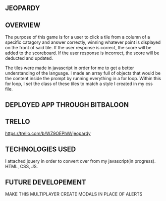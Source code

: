 JEOPARDY
-----------------



OVERVIEW
-----------------
The purpose of this game is for a user to click a tile from a column of a specific catagory and answer correctly, winning whatever point is displayed on the front of said tile.
If the user response is correct, the score will be added to the scoreboard.
If the user response is incorrect, the score will be deducted and updated.

The tiles were made in javascript in order for me to get a better understanding of the language.
I made an array full of objects that would be the content inside the prompt by running everything in a for loop.
Within this for loop, I set the class of these tiles to match a style I created in my css file.


DEPLOYED APP THROUGH BITBALOON 
-----------------


TRELLO
-----------------

https://trello.com/b/WZ9OEPhW/jeopardy


TECHNOLOGIES USED
-----------------

I attached jquery in order to convert over from my javascript(in progress).
HTML, CSS, JS.


FUTURE DEVELOPEMENT
-----------------

MAKE THIS MULTIPLAYER
CREATE MODALS IN PLACE OF ALERTS